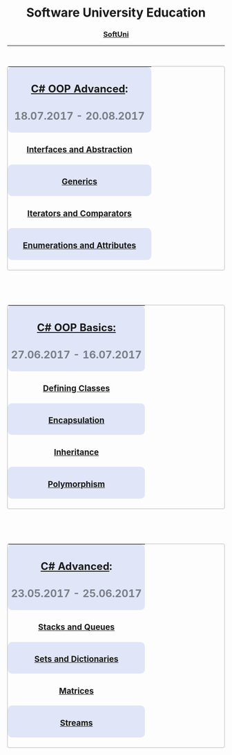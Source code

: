 <h1 style="text-align: center;">Software University&nbsp;Education</h1>
<h3 style="text-align: center;"><a title="SoftUni" href="http://www.softuni.bg" target="_blank">SoftUni</a></h3>
<hr />
<p>&nbsp;</p>
<table style="height: 473px; border: 1px solid #b8b8b8; border-radius: 4px; margin-left: auto; margin-right: auto;" width="400">
<tbody>
<tr>
<td style="text-align: center; background-color: #e0e6f8; border-radius: 10px;">
<h2><a title="C# OOP Advanced" href="https://github.com/Koceto/SoftUni/tree/master/C%23%20Fundamentals/C%23%20OOP%20Advanced" target="_blank">C# OOP Advanced</a>:</h2>
<h2 style="opacity: 0.5;"><strong>18.07.2017 - 20.08.2017</strong></h2>
</td>
</tr>
<tr style="text-align: center;">
<td style="text-align: center;">
<h3><a id="bdf55f8f0b96e4e68ced32d5459c1d04-631a7c2585eafb8a4cde3bb53ffb20bbfcfabe2e" class="js-navigation-open" title="Interfaces and Abstraction" href="https://github.com/Koceto/SoftUni/tree/master/C%23%20Fundamentals/C%23%20OOP%20Advanced/Interfaces%20and%20Abstraction">Interfaces and Abstraction</a></h3>
</td>
</tr>
<tr style="text-align: center;">
<td style="text-align: center; background-color: #e0e6f8; border-radius: 10px;">
<h3><a id="0d7bdbf7f4e4f0dc8ed310a01dee3502-d84f21f1d90482748e2355eda7afe80e9c14df95" class="js-navigation-open" title="Generics" href="https://github.com/Koceto/SoftUni/tree/master/C%23%20Fundamentals/C%23%20OOP%20Advanced/Generics">Generics</a></h3>
</td>
</tr>
<tr style="text-align: center;">
<td style="text-align: center;">
<h3><a id="add7313729f5a3cea26f5131491d7762-f0fc16c90914aa345ed00e1891305dfc8f151519" class="js-navigation-open" title="Iterators and Comparators" href="https://github.com/Koceto/SoftUni/tree/master/C%23%20Fundamentals/C%23%20OOP%20Advanced/Iterators%20and%20Comparators">Iterators and Comparators</a></h3>
</td>
</tr>
<tr style="text-align: center;">
<td style="text-align: center; background-color: #e0e6f8; border-radius: 10px;">
<h3><a id="1c779ab85f12bb917adbb68faee401e9-697a745a3fcdf2717f15418d100f2d9172a32248" class="js-navigation-open" title="Enumerations and Attributes" href="https://github.com/Koceto/SoftUni/tree/master/C%23%20Fundamentals/C%23%20OOP%20Advanced/Enumerations%20and%20Attributes">Enumerations and Attributes</a></h3>
</td>
</tr>
<tr style="text-align: center;">
<td style="text-align: center;">
<h3>Reflection</h3>
</td>
</tr>
<tr style="text-align: center;">
<td style="text-align: center; background-color: #e0e6f8; border-radius: 10px;">
<h3>Unit Testing</h3>
</td>
</tr>
<tr style="text-align: center;">
<td style="text-align: center;">
<h3>SOLID</h3>
</td>
</tr>
<tr style="text-align: center;">
<td style="text-align: center; background-color: #e0e6f8; border-radius: 10px;">
<h3>Object Communication&nbsp;and Events</h3>
</td>
</tr>
</tbody>
</table>
<p>&nbsp;</p>
<p>&nbsp;</p>
<table style="height: 473px; border: 1px solid #b8b8b8; border-radius: 4px; margin-left: auto; margin-right: auto;" width="400">
<tbody>
<tr>
<td style="text-align: center; background-color: #e0e6f8; border-radius: 10px;">
<h2><a title="C# Advanced" href="https://github.com/Koceto/SoftUni/tree/master/C%23%20Fundamentals/C%23%20OOP%20Basics" target="_blank">C# OOP Basics:</a></h2>
<h2 style="opacity: 0.5;"><strong>27.06.2017 - 16.07.2017</strong></h2>
</td>
</tr>
<tr style="text-align: center;">
<td style="text-align: center;">
<h3><a id="aa125b08bb885251d6fa1c8af21f8da2-42415e05f36526d2c3fe619aa005ef05dfff5817" class="js-navigation-open" title="Defining Classes" href="https://github.com/Koceto/SoftUni/tree/master/C%23%20Fundamentals/C%23%20OOP%20Basics/Defining%20Classes">Defining Classes</a></h3>
</td>
</tr>
<tr style="text-align: center;">
<td style="text-align: center; background-color: #e0e6f8; border-radius: 10px;">
<h3><a id="43b1c2e11d5fac4356c9b5ba7ac1dc6b-5e2776c6b52873dd83a2d500b1947d00b1152f06" class="js-navigation-open" title="Encapsulation" href="https://github.com/Koceto/SoftUni/tree/master/C%23%20Fundamentals/C%23%20OOP%20Basics/Encapsulation">Encapsulation</a></h3>
</td>
</tr>
<tr style="text-align: center;">
<td style="text-align: center;">
<h3><a id="e40489cd1e7102e35469c937e05c8bba-506351fb68d62b77136e2f34fd12ffb8871628ed" class="js-navigation-open" title="Inheritance" href="https://github.com/Koceto/SoftUni/tree/master/C%23%20Fundamentals/C%23%20OOP%20Basics/Inheritance">Inheritance</a></h3>
</td>
</tr>
<tr style="text-align: center;">
<td style="text-align: center; background-color: #e0e6f8; border-radius: 10px;">
<h3><a id="371fedf6ee6747b1de368aafb08094e8-7cf6e99f84643e47ef7d17c07f99fd7514060363" class="js-navigation-open" title="Polymorphism" href="https://github.com/Koceto/SoftUni/tree/master/C%23%20Fundamentals/C%23%20OOP%20Basics/Polymorphism">Polymorphism</a></h3>
</td>
</tr>
<tr style="text-align: center;">
<td style="text-align: center;">
<h3><a id="ce780c35d98f894d78f83a2e32d82d64-c7c881c5dd34b72a8b54a33b46de45166de8f127" class="js-navigation-open" title="Exam Preparation" href="https://github.com/Koceto/SoftUni/tree/master/C%23%20Fundamentals/C%23%20OOP%20Basics/Exam%20Preparation">Exam Preparation</a></h3>
</td>
</tr>
</tbody>
</table>
<p>&nbsp;</p>
<p>&nbsp;</p>


<table style="height: 473px; border: 1px solid #b8b8b8; border-radius: 4px; margin-left: auto; margin-right: auto;" width="400">
<tbody>
<tr>
<td style="text-align: center; background-color: #e0e6f8; border-radius: 10px;">
<h2><a title="C# Advanced" href="https://github.com/Koceto/SoftUni/tree/master/C%23%20Fundamentals/C%23%20Advanced" target="_blank">C# Advanced</a>:</h2>
<h2 style="opacity: 0.5;"><strong>23.05.2017 - 25.06.2017</strong></h2>
</td>
</tr>
<tr style="text-align: center;">
<td style="text-align: center;">
<h3><a title="Stacks and Queues - Exercises" href="https://github.com/Koceto/SoftUni/tree/master/C%23%20Fundamentals/C%23%20Advanced/Stacks%20And%20Queues" target="_blank">Stacks and Queues</a></h3>
</td>
</tr>
<tr style="text-align: center;">
<td style="text-align: center; background-color: #e0e6f8; border-radius: 10px;">
<h3><a title="Sets and Dictionaries - Exercises" href="https://github.com/Koceto/SoftUni/tree/master/C%23%20Fundamentals/C%23%20Advanced/Sets%20And%20Dictionaries" target="_blank">Sets and Dictionaries</a></h3>
</td>
</tr>
<tr style="text-align: center;">
<td style="text-align: center;">
<h3><a title="Matrices - Exercises" href="https://github.com/Koceto/SoftUni/tree/master/C%23%20Fundamentals/C%23%20Advanced/Matrices" target="_blank">Matrices</a></h3>
</td>
</tr>
<tr style="text-align: center;">
<td style="text-align: center; background-color: #e0e6f8; border-radius: 10px;">
<h3><a title="Streams - Exercises" href="https://github.com/Koceto/SoftUni/tree/master/C%23%20Fundamentals/C%23%20Advanced/Streams" target="_blank">Streams</a></h3>
</td>
</tr>
<tr style="text-align: center;">
<td style="text-align: center;">
<h3><a title="Manual String Processing - Exercises" href="https://github.com/Koceto/SoftUni/tree/master/C%23%20Fundamentals/C%23%20Advanced/Manual%20String%20Processing" target="_blank">Manual String Processing</a></h3>
</td>
</tr>
<tr style="text-align: center;">
<td style="text-align: center; background-color: #e0e6f8; border-radius: 10px;">
<h3><a title="Regular Expressions - Exercises" href="https://github.com/Koceto/SoftUni/tree/master/C%23%20Fundamentals/C%23%20Advanced/Regex" target="_blank">Regular Expressions</a></h3>
</td>
</tr>
<tr style="text-align: center;">
<td style="text-align: center;">
<h3><a title="Functional Programming - Exercises" href="https://github.com/Koceto/SoftUni/tree/master/C%23%20Fundamentals/C%23%20Advanced/Functional%20Programming" target="_blank">Functional Programming</a></h3>
</td>
</tr>
<tr style="text-align: center;">
<td style="text-align: center; background-color: #e0e6f8; border-radius: 10px;">
<h3><a title="LINQ - Exercises" href="https://github.com/Koceto/SoftUni/tree/master/C%23%20Fundamentals/C%23%20Advanced/LINQ" target="_blank">LINQ</a>&nbsp;</h3>
</td>
</tr>
<tr style="text-align: center;">
<td style="text-align: center;">
<h3><a id="ce780c35d98f894d78f83a2e32d82d64-c7c881c5dd34b72a8b54a33b46de45166de8f127" class="js-navigation-open" title="Exam Preparation" href="https://github.com/Koceto/SoftUni/tree/master/C%23%20Fundamentals/C%23%20OOP%20Basics/Exam%20Preparation">Exam Preparation</a></h3>
</td>
</tr>
</tbody>
</table>
